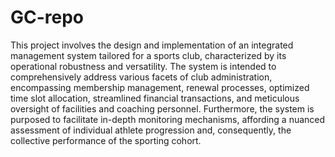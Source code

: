 # GC-repo
This project involves the design and implementation of an integrated management system tailored for a sports club, characterized by its operational robustness and versatility. The system
is intended to comprehensively address various facets of club administration, encompassing membership management, renewal processes, optimized time slot allocation, streamlined
financial transactions, and meticulous oversight of facilities and coaching personnel. Furthermore, the system is purposed to facilitate in-depth monitoring mechanisms, affording a
nuanced assessment of individual athlete progression and, consequently, the collective performance of the sporting cohort.
